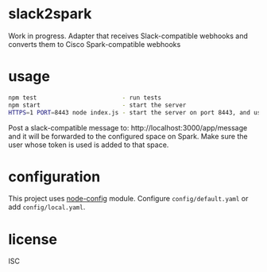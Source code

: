 # slack2spark

Work in progress. Adapter that receives Slack-compatible webhooks and converts
them to Cisco Spark-compatible webhooks

# usage

```bash
npm test                        - run tests
npm start                       - start the server
HTTPS=1 PORT=8443 node index.js - start the server on port 8443, and use HTTPS
```

Post a slack-compatible message to: http://localhost:3000/app/message and it
will be forwarded to the configured space on Spark. Make sure the user whose
token is used is added to that space.

# configuration

This project uses [node-config](https://github.com/lorenwest/node-config)
module. Configure `config/default.yaml` or add `config/local.yaml`. 

# license

ISC
